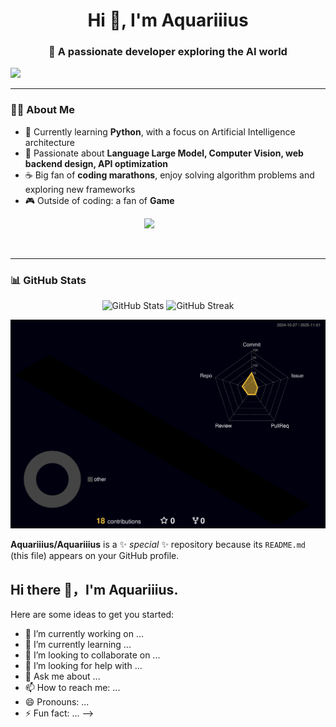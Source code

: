 <!-- Profile Header -->
<h1 align="center">Hi 👋, I'm Aquariiius</h1>
<p align="center">

</p>
<h3 align="center">🚀 A passionate developer exploring the AI world</h3>
<!--

<p align="center">
  <img src="https://readme-typing-svg.herokuapp.com?size=22&center=true&vCenter=true&width=500&lines=Welcome+to+my+GitHub!;Full-stack+developer+in+progress;Love+code,+coffee+and+creativity" />
</p>

### 🛠️ Tech Stack
<p align="left">
   <!-- Frameworks -->
  
  <!-- Programming Languages -->
  <img src="https://img.shields.io/badge/Python-3776AB?style=for-the-badge&logo=python&logoColor=white"/>
  
</p>


---

### 🧑‍💻 About Me
- 🌱 Currently learning **Python**, with a focus on Artificial Intelligence architecture
- 💬 Passionate about **Language Large Model, Computer Vision, web backend design, API optimization**
- ☕ Big fan of **coding marathons**, enjoy solving algorithm problems and exploring new frameworks
- 🎮 Outside of coding: a fan of **Game**

<!-- Daily Quote & Hobby Side by Side -->
<p align="center">
  <img src="https://quotes-github-readme.vercel.app/api?type=vercel&theme=light" height="250">
  &nbsp;&nbsp;&nbsp;&nbsp;&nbsp;&nbsp;&nbsp;&nbsp;&nbsp;&nbsp;&nbsp;&nbsp;&nbsp;&nbsp; <!-- 这里是空格，数量可调 -->
</p>
<!-- 用这个清除浮动，避免后续内容被图片环绕 -->
<br clear="both" />



---

### 📊 GitHub Stats
<p align="center">
  <!-- 设置两者粗细一样 -->
  <img src="https://github-readme-stats.vercel.app/api?username=Aquariiius&show_icons=true&theme=buefy&border_color=A8A8A8&rank_icon=github" alt="GitHub Stats" height="165"/>
  <img src="https://github-readme-streak-stats.herokuapp.com/?user=Aquariiius&theme=buefy" alt="GitHub Streak" height="165"/>
</p>

[![3D Contributions](https://raw.githubusercontent.com/Aquariiius/Aquariiius/main/profile-3d-contrib/profile-night-rainbow.svg)](https://github.com/Aquariiius/Aquariiius) 

**Aquariiius/Aquariiius** is a ✨ _special_ ✨ repository because its `README.md` (this file) appears on your GitHub profile.
## Hi there 👋，I'm Aquariiius.

Here are some ideas to get you started:

- 🔭 I’m currently working on ...
- 🌱 I’m currently learning ...
- 👯 I’m looking to collaborate on ...
- 🤔 I’m looking for help with ...
- 💬 Ask me about ...
- 📫 How to reach me: ...
- 😄 Pronouns: ...
- ⚡ Fun fact: ...
-->
